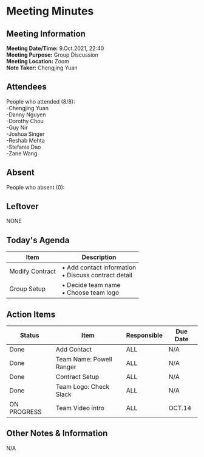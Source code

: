 # Meeting Minutes
## Meeting Information
**Meeting Date/Time:** 9.Oct.2021, 22:40  
**Meeting Purpose:** Group Discussion  
**Meeting Location:** Zoom  
**Note Taker:** Chengjing Yuan    

## Attendees
People who attended (8/8):  
-Chengjing Yuan  
-Danny Nguyen  
-Dorothy Chou  
-Guy Nir  
-Joshua Singer  
-Reshab Mehta  
-Stefanie Dao  
-Zane Wang  

## Absent
People who absent (0):  


## Leftover 
NONE


## Today's Agenda

Item | Description
---- | ----
Modify Contract | • Add contact information<br>• Discuss contract detail<br>
Group Setup | • Decide team name <br>• Choose team logo <br>


## Action Items
| Status | Item | Responsible | Due Date |
| ---- | ---- | ---- | ---- |
| Done| Add Contact | ALL | N/A |
| Done| Team Name: Powell Ranger | ALL | N/A |
| Done| Contract Setup | ALL | N/A |
| Done| Team Logo: Check Slack | ALL | N/A |
| ON PROGRESS| Team Video intro | ALL | OCT.14|

## Other Notes & Information
N/A
